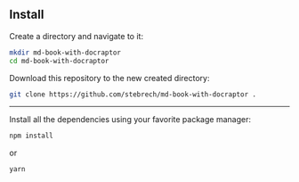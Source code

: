 ## Install

Create a directory and navigate to it:

``` sh
mkdir md-book-with-docraptor
cd md-book-with-docraptor
```

Download this repository to the new created directory:

``` sh
git clone https://github.com/stebrech/md-book-with-docraptor .
```

***

Install all the dependencies using your favorite package manager:

``` sh
npm install
```

or

``` sh
yarn
```